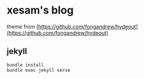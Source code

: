 # xesam's blog

theme from [https://github.com/fongandrew/hydeout](https://github.com/fongandrew/hydeout)


## jekyll

    bundle install 
    bundle exec jekyll serve